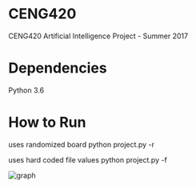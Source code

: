 # CENG420
CENG420 Artificial Intelligence Project - Summer 2017

# Dependencies

Python 3.6

# How to Run

uses randomized board
python project.py -r 

uses hard coded file values
python project.py -f

![graph](https://user-images.githubusercontent.com/10039065/27764142-2b1ed264-5e47-11e7-9708-136397a96f5f.jpg)
